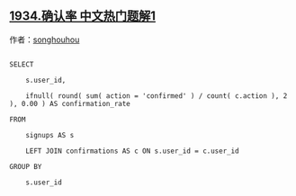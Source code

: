 ## [1934.确认率 中文热门题解1](https://leetcode.cn/problems/confirmation-rate/solutions/100000/shi-yong-zuo-lian-jie-jin-xing-fen-zu-by-xvx7)

作者：[songhouhou](https://leetcode.cn/u/songhouhou)
```
SELECT
	s.user_id,
	ifnull( round( sum( action = 'confirmed' ) / count( c.action ), 2 ), 0.00 ) AS confirmation_rate 
FROM
	signups AS s
	LEFT JOIN confirmations AS c ON s.user_id = c.user_id 
GROUP BY
	s.user_id
```
